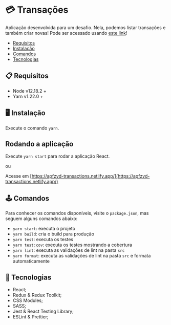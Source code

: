 # 💳 Transações

Aplicação desenvolvida para um desafio. Nela, podemos listar transações e também criar novas! Pode ser acessado usando [este link](https://apfzvd-transactions.netlify.app/)!

- [Requisitos](#requisitos)
- [Instalação](#instalação)
- [Comandos](#comandos)
- [Tecnologias](#tecnologias)

## 📋 Requisitos

- Node v12.18.2 +
- Yarn v1.22.0 +

## 🖥️ Instalação

Execute o comando `yarn`.

## Rodando a aplicação

Execute `yarn start` para rodar a aplicação React.

ou

Acesse em [https://apfzvd-transactions.netlify.app/](https://apfzvd-transactions.netlify.app/)

## 🕹️ Comandos

Para conhecer os comandos disponíveis, visite o `package.json`, mas seguem alguns comandos abaixo:

- `yarn start`: executa o projeto
- `yarn build`: cria o build para produção
- `yarn test`: executa os testes
- `yarn test:cov`: executa os testes mostrando a cobertura
- `yarn lint`: executa as validações de lint na pasta `src`
- `yarn format`: executa as validações de lint na pasta `src` e formata automaticamente

## 💾 Tecnologias

- React;
- Redux & Redux Toolkit;
- CSS Modules;
- SASS;
- Jest & React Testing Library;
- ESLint & Prettier;
